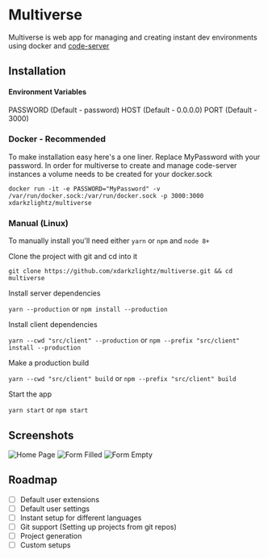 # Multiverse

Multiverse is web app for managing and creating instant dev environments using docker and [code-server](https://github.com/cdr/code-server)

## Installation

#### Environment Variables

PASSWORD (Default - password)
HOST (Default - 0.0.0.0)
PORT (Default - 3000)

### Docker - Recommended

To make installation easy here's a one liner. Replace MyPassword with your password.
In order for multiverse to create and manage code-server instances a volume needs to be created for your docker.sock

`docker run -it -e PASSWORD="MyPassword" -v /var/run/docker.sock:/var/run/docker.sock -p 3000:3000 xdarkzlightz/multiverse`

### Manual (Linux)

To manually install you'll need either `yarn` or `npm` and `node 8+`

Clone the project with git and cd into it

`git clone https://github.com/xdarkzlightz/multiverse.git && cd multiverse`

Install server dependencies

`yarn --production` or `npm install --production`

Install client dependencies

`yarn --cwd "src/client" --production` or `npm --prefix "src/client" install --production`

Make a production build

`yarn --cwd "src/client" build` or `npm --prefix "src/client" build`

Start the app

`yarn start` or `npm start`

## Screenshots

![Home Page](https://i.ibb.co/bK7Rqg6/2019-07-08-052735-1360x768-scrot.png)
![Form Filled](https://i.ibb.co/whD2JTN/2019-07-07-232410-1360x768-scrot.png)
![Form Empty](https://i.ibb.co/p21rsZF/2019-07-08-053043-1360x768-scrot.png)

## Roadmap

- [ ] Default user extensions
- [ ] Default user settings
- [ ] Instant setup for different languages
- [ ] Git support (Setting up projects from git repos)
- [ ] Project generation
- [ ] Custom setups
